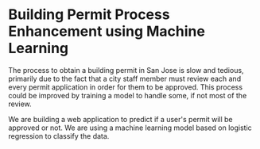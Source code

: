 # Building Permit Process Enhancement using Machine Learning
The process to obtain a building permit in San Jose is slow and tedious, primarily due
to the fact that a city staff member must review each and every permit application in order for
them to be approved. This process could be improved by training a model to handle some, if
not most of the review.

We are building a web application to predict if a user's permit will be approved or not. 
We are using a machine learning model based on logistic regression to classify the data.
